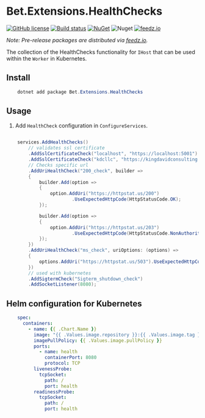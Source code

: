 # Bet.Extensions.HealthChecks

[![GitHub license](https://img.shields.io/badge/license-MIT-blue.svg?style=flat-square)](https://raw.githubusercontent.com/kdcllc/Bet.AspNetCore/master/LICENSE)
[![Build status](https://ci.appveyor.com/api/projects/status/fo9rakj7s7uhs3ij?svg=true)](https://ci.appveyor.com/project/kdcllc/bet-aspnetcore)
[![NuGet](https://img.shields.io/nuget/v/Bet.Extensions.HealthChecks.svg)](https://www.nuget.org/packages?q=Bet.Extensions.HealthChecks)
![Nuget](https://img.shields.io/nuget/dt/Bet.Extensions.HealthChecks)
[![feedz.io](https://img.shields.io/badge/endpoint.svg?url=https://f.feedz.io/kdcllc/bet-aspnetcore/shield/Bet.Extensions.HealthChecks/latest)](https://f.feedz.io/kdcllc/bet-aspnetcore/packages/Bet.Extensions.HealthChecks/latest/download)

*Note: Pre-release packages are distributed via [feedz.io](https://f.feedz.io/kdcllc/bet-aspnetcore/nuget/index.json).*

The collection of the HealthChecks functionality for `IHost` that can be used within the `Worker` in Kubernetes.

## Install

```csharp
    dotnet add package Bet.Extensions.HealthChecks
```

## Usage

1. Add `HealthCheck` configuration in `ConfigureServices`.

```csharp

    services.AddHealthChecks()
        // validates ssl certificate
        .AddSslCertificateCheck("localhost", "https://localhost:5001")
        .AddSslCertificateCheck("kdcllc", "https://kingdavidconsulting.com")
        // Checks specific url
        .AddUriHealthCheck("200_check", builder =>
        {
            builder.Add(option =>
            {
                option.AddUri("https://httpstat.us/200")
                        .UseExpectedHttpCode(HttpStatusCode.OK);
            });

            builder.Add(option =>
            {
                option.AddUri("https://httpstat.us/203")
                        .UseExpectedHttpCode(HttpStatusCode.NonAuthoritativeInformation);
            });
        })
        .AddUriHealthCheck("ms_check", uriOptions: (options) =>
        {
            options.AddUri("https://httpstat.us/503").UseExpectedHttpCode(503);
        })
        // used with kubernetes
        .AddSigtermCheck("Sigterm_shutdown_check")
        .AddSocketListener(8080);
```

## Helm configuration for Kubernetes

```yaml
    spec:
      containers:
        - name: {{ .Chart.Name }}
          image: "{{ .Values.image.repository }}:{{ .Values.image.tag }}"
          imagePullPolicy: {{ .Values.image.pullPolicy }}
          ports:
            - name: health
              containerPort: 8080
              protocol: TCP
          livenessProbe:
            tcpSocket:
              path: /
              port: health
          readinessProbe:
            tcpSocket:
              path: /
              port: health
```